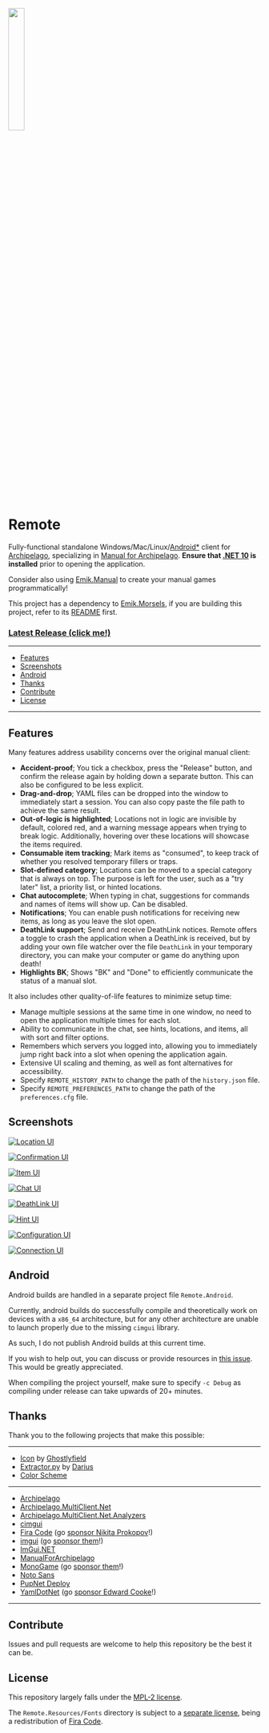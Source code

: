 [<img src="Resources/Drawable/Icon.svg" width=25% height=25%>](https://raw.githubusercontent.com/Emik03/Emik.Manual/refs/heads/main/Images/icon.svg)

# Remote

Fully-functional standalone Windows/Mac/Linux/[Android*](#android) client for [Archipelago](https://archipelago.gg/), specializing in [Manual for Archipelago](https://github.com/ManualForArchipelago). **Ensure that [.NET 10](https://dotnet.microsoft.com/en-us/download/dotnet/10.0) is installed** prior to opening the application.

Consider also using [Emik.Manual](https://github.com/Emik03/Emik.Manual) to create your manual games programmatically!

This project has a dependency to [Emik.Morsels](https://github.com/Emik03/Emik.Morsels), if you are building this project, refer to its [README](https://github.com/Emik03/Emik.Morsels/blob/main/README.md) first.

### [Latest Release (click me!)](https://github.com/Emik03/Remote/releases/latest)

---

- [Features](#features)
- [Screenshots](#screenshots)
- [Android](#android)
- [Thanks](#thanks)
- [Contribute](#contribute)
- [License](#license)

---

## Features

Many features address usability concerns over the original manual client:
- **Accident-proof**; You tick a checkbox, press the "Release" button, and confirm the release again by holding down a separate button. This can also be configured to be less explicit.
- **Drag-and-drop**; YAML files can be dropped into the window to immediately start a session. You can also copy paste the file path to achieve the same result.
- **Out-of-logic is highlighted**; Locations not in logic are invisible by default, colored red, and a warning message appears when trying to break logic. Additionally, hovering over these locations will showcase the items required.
- **Consumable item tracking**; Mark items as "consumed", to keep track of whether you resolved temporary fillers or traps.
- **Slot-defined category**; Locations can be moved to a special category that is always on top. The purpose is left for the user, such as a "try later" list, a priority list, or hinted locations.
- **Chat autocomplete**; When typing in chat, suggestions for commands and names of items will show up. Can be disabled.
- **Notifications**; You can enable push notifications for receiving new items, as long as you leave the slot open.
- **DeathLink support**; Send and receive DeathLink notices. Remote offers a toggle to crash the application when a DeathLink is received, but by adding your own file watcher over the file `DeathLink` in your temporary directory, you can make your computer or game do anything upon death!
- **Highlights BK**; Shows "BK" and "Done" to efficiently communicate the status of a manual slot.

It also includes other quality-of-life features to minimize setup time:
- Manage multiple sessions at the same time in one window, no need to open the application multiple times for each slot.
- Ability to communicate in the chat, see hints, locations, and items, all with sort and filter options.
- Remembers which servers you logged into, allowing you to immediately jump right back into a slot when opening the application again.
- Extensive UI scaling and theming, as well as font alternatives for accessibility.
- Specify `REMOTE_HISTORY_PATH` to change the path of the `history.json` file.
- Specify `REMOTE_PREFERENCES_PATH` to change the path of the `preferences.cfg` file.

## Screenshots

[![Location UI](Images/preview1.png)](https://raw.githubusercontent.com/Emik03/Remote/refs/heads/main/Images/preview1.png)

[![Confirmation UI](Images/preview2.png)](https://raw.githubusercontent.com/Emik03/Remote/refs/heads/main/Images/preview2.png)

[![Item UI](Images/preview3.png)](https://raw.githubusercontent.com/Emik03/Remote/refs/heads/main/Images/preview3.png)

[![Chat UI](Images/preview4.png)](https://raw.githubusercontent.com/Emik03/Remote/refs/heads/main/Images/preview4.png)

[![DeathLink UI](Images/preview5.png)](https://raw.githubusercontent.com/Emik03/Remote/refs/heads/main/Images/preview5.png)

[![Hint UI](Images/preview6.png)](https://raw.githubusercontent.com/Emik03/Remote/refs/heads/main/Images/preview6.png)

[![Configuration UI](Images/preview7.png)](https://raw.githubusercontent.com/Emik03/Remote/refs/heads/main/Images/preview7.png)

[![Connection UI](Images/preview8.png)](https://raw.githubusercontent.com/Emik03/Remote/refs/heads/main/Images/preview8.png)

## Android

Android builds are handled in a separate project file `Remote.Android`.

Currently, android builds do successfully compile and theoretically work on devices with a `x86_64` architecture, but for any other architecture are unable to launch properly due to the missing `cimgui` library.

As such, I do not publish Android builds at this current time.

If you wish to help out, you can discuss or provide resources in [this issue](https://github.com/Emik03/Remote/issues/1). This would be greatly appreciated.

When compiling the project yourself, make sure to specify `-c Debug` as compiling under release can take upwards of 20+ minutes.

## Thanks

Thank you to the following projects that make this possible:

---

- [Icon](https://github.com/Emik03/Remote/blob/main/Resources/Drawable/Icon.svg) by [Ghostlyfield](https://bsky.app/profile/ghostlyfield.bsky.social)
- [Extractor.py](https://github.com/Emik03/Remote/blob/main/Resources/Values/Extractor.py) by [Darius](https://github.com/itsMapleLeaf)
- [Color Scheme](https://draculatheme.com/contribute)

---

- [Archipelago](https://archipelago.gg)
- [Archipelago.MultiClient.Net](https://github.com/ArchipelagoMW/Archipelago.MultiClient.Net)
- [Archipelago.MultiClient.Net.Analyzers](https://github.com/BadMagic100/Archipelago.MultiClient.Net.Analyzers)
- [cimgui](https://github.com/cimgui/cimgui)
- [Fira Code](https://github.com/tonsky/FiraCode) (go [sponsor Nikita Prokopov](https://github.com/sponsors/tonsky)!)
- [imgui](https://github.com/ocornut/imgui) (go [sponsor them](https://github.com/ocornut/imgui/wiki/Funding)!)
- [ImGui.NET](https://github.com/ImGuiNET/ImGui.NET)
- [ManualForArchipelago](https://github.com/ManualForArchipelago/Manual)
- [MonoGame](https://monogame.net) (go [sponsor them](https://github.com/sponsors/MonoGame)!)
- [Noto Sans](https://fonts.google.com/noto)
- [PupNet Deploy](https://github.com/kuiperzone/PupNet-Deploy)
- [YamlDotNet](https://github.com/aaubry/YamlDotNet/wiki) (go [sponsor Edward Cooke](https://github.com/sponsors/EdwardCooke)!)

---

## Contribute

Issues and pull requests are welcome to help this repository be the best it can be.

## License

This repository largely falls under the [MPL-2 license](https://www.mozilla.org/en-US/MPL/2.0/).

The `Remote.Resources/Fonts` directory is subject to a [separate license](https://github.com/Emik03/Remote/blob/main/Remote.Resources/Fonts/LICENSE), being a redistribution of [Fira Code](https://github.com/tonsky/FiraCode).

